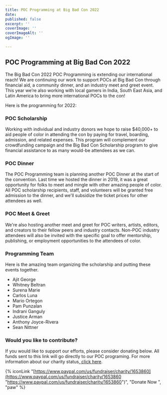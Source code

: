 ```yaml
---
title: POC Programming at Big Bad Con 2022
date: 
published: false
excerpt: ''
coverImage: ''
coverImageAlt: ''
ogImage: ''

---
```

## POC Programming at Big Bad Con 2022

The Big Bad Con 2022 POC Programming is extending our international reach! We are continuing our work to support POCs at Big Bad Con through financial aid, a community dinner, and an industry meet and greet event. This year we’re also working with local gamers in India, South East Asia, and Latin America to bring more international POCs to the con!

Here is the programming for 2022:

### POC Scholarship

Working with individual and industry donors we hope to raise $40,000+ to aid people of color in attending the con by paying for travel, boarding, admission, and related expenses. This program will complement our crowdfunding campaign and the Big Bad Con Scholarship program to give financial assistance to as many would-be attendees as we can.

### POC Dinner

The POC Programming team is planning another POC Dinner at the start of the convention. Last time we hosted the dinner in 2019, it was a great opportunity for folks to meet and mingle with other amazing people of color. All POC scholarship recipients, staff, and volunteers will be granted free admission to the dinner, and we'll subsidize the ticket prices for other attendees as well.

### POC Meet & Greet

We're also hosting another meet and greet for POC writers, artists, editors, and creators to their fellow peers and industry contacts. Non-POC industry attendees will also be invited with the specific goal to offer mentorship, publishing, or employment opportunities to the attendees of color.

### Programming Team

Here is the amazing team organizing the scholarship and putting these events together.

* Ajit George
* Whitney Beltran
* Surena Marie
* Carlos Luna
* Mario Ortegon
* Pam Punzalan
* Indrani Ganguly
* Justice Arman
* Anthony Joyce-Rivera
* Sean Nittner

### **Would you like to contribute?**

If you would like to support our efforts, please consider donating below. All funds sent to this link will go directly to our POC programing. For more information about our charity status,[ click here](https://www.bigbadcon.com/proof-of-501c3-status/).

{% iconLink "[https://www.paypal.com/us/fundraiser/charity/1653860](https://www.paypal.com/us/fundraiser/charity/1653860 "https://www.paypal.com/us/fundraiser/charity/1653860")", "Donate Now ", "paw" %}